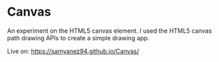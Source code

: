 # Canvas
An experiment on the HTML5 canvas element. I used the HTML5 canvas path drawing APIs to create a simple drawing app.

Live on: https://samyanez94.github.io/Canvas/
